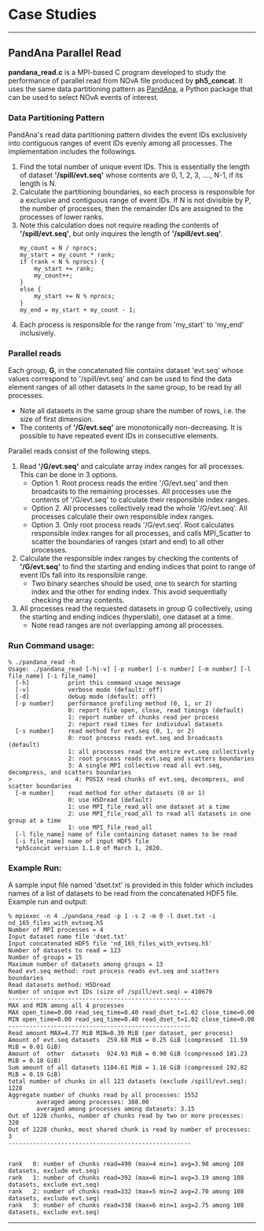 # Case Studies

---
## PandAna Parallel Read

**pandana_read.c** is a MPI-based  C program developed to study the performance
of parallel read from NOvA file produced by **ph5_concat**. It uses the same
data partitioning pattern as [PandAna](https://bitbucket.org/mpaterno/pandana),
a Python package that can be used to select NOvA events of interest.

### Data Partitioning Pattern
PandAna's read data partitioning pattern divides the event IDs exclusively into
contiguous ranges of event IDs evenly among all processes. The implementation
includes the followings.
1. Find the total number of unique event IDs. This is essentially the length of
   dataset **'/spill/evt.seq'** whose contents are 0, 1, 2, 3, ...., N-1, if
   its length is N.
2. Calculate the partitioning boundaries, so each process is responsible for a
   exclusive and contiguous range of event IDs. If N is not divisible by P, the
   number of processes, then the remainder IDs are assigned to the processes of
   lower ranks.
3. Note this calculation does not require reading the contents of
   **'/spill/evt.seq'**, but only inquires the length of **'/spill/evt.seq'**.
   ```
   my_count = N / nprocs;
   my_start = my_count * rank;
   if (rank < N % nprocs) {
       my_start += rank;
       my_count++;
   }
   else {
       my_start += N % nprocs;
   }
   my_end = my_start + my_count - 1;
   ```
4. Each process is responsible for the range from 'my_start' to 'my_end' inclusively.

### Parallel reads
Each group, **G**, in the concatenated file contains dataset 'evt.seq' whose values 
correspond to '/spill/evt.seq' and can be used to find the data element ranges of
all other datasets in the same group, to be read by all processes.
   * Note all datasets in the same group share the number of rows, i.e. the
     size of first dimension.
   * The contents of **'/G/evt.seq'** are monotonically non-decreasing. It is
     possible to have repeated event IDs in consecutive elements.

Parallel reads consist of the following steps.
1. Read **'/G/evt.seq'** and calculate array index ranges for all processes. 
   This can be done in 3 options.
   * Option 1. Root process reads the entire '/G/evt.seq' and then broadcasts 
     to the remaining processes. All processes use the contents of
     '/G/evt.seq' to calculate their responsible index ranges. 
   * Option 2. All processes collectively read the whole '/G/evt.seq'. All
     processes calculate their own responsible index ranges.
   * Option 3. Only root process reads '/G/evt.seq'. Root calculates
     responsible index ranges for all processes, and calls MPI_Scatter to 
     scatter the boundaries of ranges (start and end) to all other processes.
2. Calculate the responsible index ranges by checking the contents of 
   **'/G/evt.seq'** to find the starting and ending indices that point to range 
   of event IDs fall into its responsible range.
   * Two binary searches should be used, one to search for starting index and
     the other for ending index. This avoid sequentially checking the array
     contents.
3. All processes read the requested datasets in group G collectively, using
   the starting and ending indices (hyperslab), one dataset at a time.
   * Note read ranges are not overlapping among all processes.


### Run Command usage:
  ```
  % ./pandana_read -h
  Usage: ./pandana_read [-h|-v] [-p number] [-s number] [-m number] [-l file_name] [-i file_name]
    [-h]           print this command usage message
    [-v]           verbose mode (default: off)
    [-d]           debug mode (default: off)
    [-p number]    performance profiling method (0, 1, or 2)
                   0: report file open, close, read timings (default)
                   1: report number of chunks read per process
                   2: report read times for individual datasets
    [-s number]    read method for evt.seq (0, 1, or 2)
                   0: root process reads evt.seq and broadcasts (default)
                   1: all processes read the entire evt.seq collectively
                   2: root process reads evt.seq and scatters boundaries
                   3: A single MPI collective read all evt.seq, decompress, and scatters boundaries
>                  4: POSIX read chunks of evt.seq, decompress, and scatter boundaries
    [-m number]    read method for other datasets (0 or 1)
                   0: use H5Dread (default)
                   1: use MPI_file_read_all one dataset at a time
                   2: use MPI_file_read_all to read all datasets in one group at a time
                   1: use MPI_file_read_all
    [-l file_name] name of file containing dataset names to be read
    [-i file_name] name of input HDF5 file
    *ph5concat version 1.1.0 of March 1, 2020.
  ```

### Example Run:
A sample input file named 'dset.txt' is provided in this folder which includes
names of a list of datasets to be read from the concatenated HDF5 file.
Example run and output:
  ```
  % mpiexec -n 4 ./pandana_read -p 1 -s 2 -m 0 -l dset.txt -i nd_165_files_with_evtseq.h5
  Number of MPI processes = 4
  Input dataset name file 'dset.txt'
  Input concatenated HDF5 file 'nd_165_files_with_evtseq.h5'
  Number of datasets to read = 123
  Number of groups = 15
  Maximum number of datasets among groups = 13
  Read evt.seq method: root process reads evt.seq and scatters boundaries
  Read datasets method: H5Dread
  Number of unique evt IDs (size of /spill/evt.seq) = 410679
  ----------------------------------------------------
  MAX and MIN among all 4 processes
  MAX open_time=0.00 read_seq_time=0.40 read_dset_t=1.02 close_time=0.00
  MIN open_time=0.00 read_seq_time=0.40 read_dset_t=1.02 close_time=0.00
  ----------------------------------------------------
  Read amount MAX=4.77 MiB MIN=0.39 MiB (per dataset, per process)
  Amount of evt.seq datasets  259.68 MiB = 0.25 GiB (compressed  11.59 MiB = 0.01 GiB)
  Amount of  other  datasets  924.93 MiB = 0.90 GiB (compressed 181.23 MiB = 0.18 GiB)
  Sum amount of all datasets 1184.61 MiB = 1.16 GiB (compressed 192.82 MiB = 0.19 GiB)
  total number of chunks in all 123 datasets (exclude /spill/evt.seq): 1228
  Aggregate number of chunks read by all processes: 1552
          averaged among processes: 388.00
          averaged among processes among datasets: 3.15
  Out of 1228 chunks, number of chunks read by two or more processes: 320
  Out of 1228 chunks, most shared chunk is read by number of processes: 3
  ----------------------------------------------------


  rank   0: number of chunks read=490 (max=4 min=1 avg=3.98 among 108 datasets, exclude evt.seq)
  rank   1: number of chunks read=392 (max=6 min=1 avg=3.19 among 108 datasets, exclude evt.seq)
  rank   2: number of chunks read=332 (max=5 min=2 avg=2.70 among 108 datasets, exclude evt.seq)
  rank   3: number of chunks read=338 (max=6 min=1 avg=2.75 among 108 datasets, exclude evt.seq)
  ```
---
